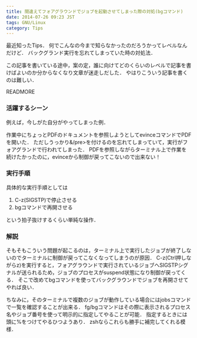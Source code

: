 ```yaml
---
title: 間違えてフォアグラウンドでジョブを起動させてしまった際の対処(bgコマンド)
date: 2014-07-26 09:23 JST
tags: GNU/Linux
category: Tips
---
```


最近知ったTips．
何でこんなの今まで知らなかったのだろうかってレベルなんだけど．
バックグランド実行を忘れてしまっていた時の対処法．

この記事を書いている途中，案の定，誰に向けてどのくらいのレベルで記事を書けばよいのか分からなくなり文章が迷走しだした．
やはりこういう記事を書くのは難しい．

READMORE

### 活躍するシーン

例えば，今しがた自分がやってしまった例．

作業中にちょっとPDFのドキュメントを参照しようとしてevinceコマンドでPDFを開いた．
ただしうっかり&/pre>を付けるのを忘れてしまっていて，実行がフォアグランドで行われてしまった．
PDFを参照しながらターミナル上で作業を続けたかったのに，evinceから制御が戻ってこないので出来ない！

### 実行手順

具体的な実行手順としては

1. C-z(SIGSTP)で停止させる
2. bgコマンドで再開させる

という拍子抜けするくらい単純な操作．

### 解説

そもそもこういう問題が起こるのは，ターミナル上で実行したジョブが終了しないのでターミナルに制御が戻ってこなくなってしまうのが原因．
C-z(Ctrl押しながらz)を実行すると，フォアグラウンドで実行されているジョブへSIGSTPシグナルが送られるため，ジョブのプロセスがsuspend状態になり制御が戻ってくる．
そこで改めてbgコマンドを使ってバックグラウンドでジョブを再開させてやれば良い．

ちなみに，そのターミナルで複数のジョブが動作している場合にはjobsコマンドで一覧を確認することが出来る．
fg/bgコマンドはその際に表示されるプロセス名やジョブ番号を使って明示的に指定してやることが可能．
指定するときには頭に%をつけてやるひつようあり．
zshならこれらも勝手に補完してくれる模様．
